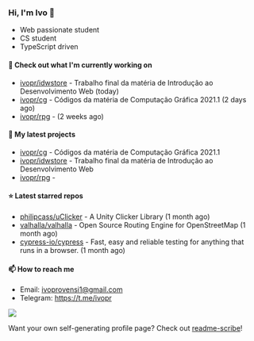 ### Hi, I'm Ivo 👋

* Web passionate student
* CS student
* TypeScript driven

#### 👷 Check out what I'm currently working on

- [ivopr/idwstore](https://github.com/ivopr/idwstore) - Trabalho final da matéria de Introdução ao Desenvolvimento Web (today)
- [ivopr/cg](https://github.com/ivopr/cg) - Códigos da matéria de Computação Gráfica 2021.1 (2 days ago)
- [ivopr/rpg](https://github.com/ivopr/rpg) -  (2 weeks ago)

#### 🌱 My latest projects

- [ivopr/cg](https://github.com/ivopr/cg) - Códigos da matéria de Computação Gráfica 2021.1
- [ivopr/idwstore](https://github.com/ivopr/idwstore) - Trabalho final da matéria de Introdução ao Desenvolvimento Web
- [ivopr/rpg](https://github.com/ivopr/rpg) - 

#### ⭐️ Latest starred repos

- [philipcass/uClicker](https://github.com/philipcass/uClicker) - A Unity Clicker Library (1 month ago)
- [valhalla/valhalla](https://github.com/valhalla/valhalla) - Open Source Routing Engine for OpenStreetMap (1 month ago)
- [cypress-io/cypress](https://github.com/cypress-io/cypress) - Fast, easy and reliable testing for anything that runs in a browser. (1 month ago)

#### 📫 How to reach me

- Email: [ivoprovensi1@gmail.com](mailto://ivoprovensi1@gmail.com)
- Telegram: https://t.me/ivopr

![](https://github-readme-stats.vercel.app/api/top-langs/?username=ivopr&layout=compact&theme=react)

Want your own self-generating profile page? Check out [readme-scribe](https://github.com/muesli/readme-scribe)!
